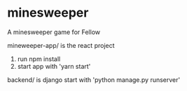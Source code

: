 # minesweeper
A minesweeper game for Fellow


mineweeper-app/ is the react project

1. run npm install
2. start app with 'yarn start'

backend/ is django
start with 'python manage.py runserver'
